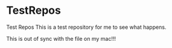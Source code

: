 # TestRepos
Test Repos
This is a test repository for me to see what happens.

This is out of sync with the file on my mac!!!

